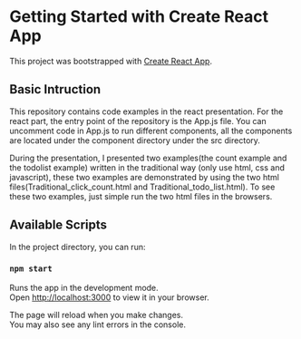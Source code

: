 # Getting Started with Create React App

This project was bootstrapped with [Create React App](https://github.com/facebook/create-react-app).

## Basic Intruction

This repository contains code examples in the react presentation. For the react part, the entry point of the repository is the App.js file. You can uncomment code in App.js to run different components, all the components are located under the component directory under the src directory.

During the presentation, I presented two examples(the count example and the todolist example) written in the traditional way (only use html, css and javascript), these two examples are demonstrated by using the two html files(Traditional_click_count.html and Traditional_todo_list.html). To see these two examples, just simple run the two html files in the browsers.

## Available Scripts

In the project directory, you can run:

### `npm start`

Runs the app in the development mode.\
Open [http://localhost:3000](http://localhost:3000) to view it in your browser.

The page will reload when you make changes.\
You may also see any lint errors in the console.
